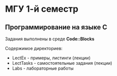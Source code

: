 # МГУ 1-й семестр
## Программирование на языке C

Задания выполнены в среде __Code::Blocks__  

Содержимое директориев:  
* LectEx - примеры, листинги (лекции)
* LectTasks - самостоятельные задания (лекции)
* Labs - лабораторные работы